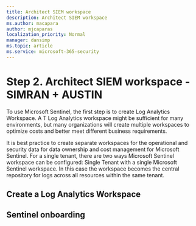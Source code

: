 ```yaml
---
title: Architect SIEM workspace
description: Architect SIEM workspace
ms.author: macapara
author: mjcaparas
localization_priority: Normal
manager: dansimp
ms.topic: article
ms.service: microsoft-365-security
---
```


# Step 2. Architect SIEM workspace - SIMRAN + AUSTIN

To use Microsoft Sentinel, the first step is to create Log Analytics Workspace. A T Log Analytics workspace might be sufficient for many environments, but many organizations will create multiple workspaces to optimize costs and better meet different business requirements. 

It is best practice to create separate workspaces for the operational and security data for data ownership and cost management for Microsoft Sentinel. 
For a single tenant, there are two ways Microsoft Sentinel workspace can be configured: 
Single Tenant with a single Microsoft Sentinel workspace. In this case the workspace becomes the central repository for logs across all resources within the same tenant. 






## Create a Log Analytics Workspace


## Sentinel onboarding